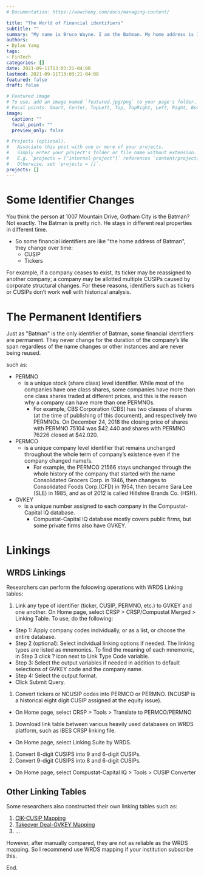```yaml
---
# Documentation: https://wowchemy.com/docs/managing-content/

title: "The World of Financial identifiers"
subtitle: ""
summary: "My name is Bruce Wayne. I am the Batman. My home address is 1007 Mountain Drive, Gotham City."
authors: 
- Dylan Yang
tags:
- FinTech
categories: []
date: 2021-09-11T13:03:21-04:00
lastmod: 2021-09-11T13:03:21-04:00
featured: false
draft: false

# Featured image
# To use, add an image named `featured.jpg/png` to your page's folder.
# Focal points: Smart, Center, TopLeft, Top, TopRight, Left, Right, BottomLeft, Bottom, BottomRight.
image:
  caption: ""
  focal_point: ""
  preview_only: false

# Projects (optional).
#   Associate this post with one or more of your projects.
#   Simply enter your project's folder or file name without extension.
#   E.g. `projects = ["internal-project"]` references `content/project/deep-learning/index.md`.
#   Otherwise, set `projects = []`.
projects: []
---
```



# Some Identifier Changes

You think the person at 1007 Mountain Drive, Gotham City is the Batman? Not exactly. The Batman is pretty rich. He stays in different real properties in different time.

- So some financial identifiers are like "the home address of Batman",  they change over time:
  - CUSIP
  - Tickers


For example, if a company ceases to exist, its ticker may be reassigned to another company; a company may be allotted multiple CUSIPs caused by corporate structural changes. For these reasons, identifiers such as tickers or CUSIPs don’t work well with historical analysis.

# The Permanent Identifiers

Just as "Batman" is the only identifier of Batman, some financial identifiers are permanent. They never change for the duration of the company’s life span regardless of the name changes or other instances and are never being reused.

such as:
- PERMNO
  -  is a unique stock (share class) level identifier. While most of the companies have one class shares, some companies have more than one class shares traded at different prices, and this is the reason why a company can have more than one PERMNOs.
     -  For example, CBS Corporation (CBS) has two classes of shares (at the time of publishing of this document), and respectively two PERMNOs. On December 24, 2018 the closing price of shares with PERMNO 75104 was $42.440 and shares with PERMNO 76226 closed at $42.020.
- PERMCO
  - is a unique company level identifier that remains unchanged throughout the whole term of company’s existence even if the company changed name/s.
    - For example, the PERMCO 21566 stays unchanged through the whole history of the company that started with the name Consolidated Grocers Corp. in 1946, then changes to Consolidated Foods Corp.(CFD) in 1954, then became Sara Lee (SLE) in 1985, and as of 2012 is called Hillshire Brands Co. (HSH).
- GVKEY 
  - is a unique number assigned to each company in the Compustat-Capital IQ database.
    - Compustat-Capital IQ database mostly covers public firms, but some private firms also have GVKEY. 



# Linkings

## WRDS Linkings

Researchers can perform the foloowing operations with WRDS Linking tables:

1. Link any type of identifier (ticker, CUSIP, PERMNO, etc.) to GVKEY and one another.
On Home page, select CRSP > CRSP/Compustat Merged > Linking Table. To use, do the following:
  - Step 1: Apply company codes individually, or as a list, or choose the entire database.
  - Step 2 (optional): Select individual linking options if needed. The linking types are listed as mnemonics. To find the meaning of each mnemonic, in Step 3 click ? icon next to Link Type Code variable.
  - Step 3: Select the output variables if needed in addition to default selections of GVKEY code and the company name.
  - Step 4: Select the output format.
  - Click Submit Query.

1. Convert tickers or NCUSIP codes into PERMCO or PERMNO. (NCUSIP is a historical eight digit CUSIP assigned at the equity issue). 
  - On Home page, select CRSP > Tools > Translate to PERMCO/PERMNO​
1. Download link table between various heavily used databases on WRDS platform, such as IBES CRSP linking file.
  - On Home page, select Linking Suite by WRDS.
1. Convert 8-digit CUSIPS into 9 and 6-digit CUSIPs.
1. Convert 9-digit CUSIPS into 8 and 6-digit CUSIPs.
  - On Home page, select Compustat-Capital IQ > Tools > CUSIP Converter


## Other Linking Tables

Some researchers also constructed their own linking tables such as:

1. [CIK-CUSIP Mapping](https://github.com/leoliu0/cik-cusip-mapping)
2. [Takeover Deal-GVKEY Mapping](https://github.com/dayuyang1999/SDC-to-Compustat-Mapping)
3. ...

However, after manually compared, they are not as reliable as the WRDS mapping. So I recommend use WRDS mapping if your institution subscribe this.

End.